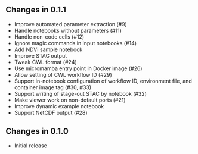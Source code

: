 ## Changes in 0.1.1

* Improve automated parameter extraction (#9)
* Handle notebooks without parameters (#11)
* Handle non-code cells (#12)
* Ignore magic commands in input notebooks (#14)
* Add NDVI sample notebook
* Improve STAC output
* Tweak CWL format (#24)
* Use micromamba entry point in Docker image (#26)
* Allow setting of CWL workflow ID (#29)
* Support in-notebook configuration of workflow ID, environment file,
  and container image tag (#30, #33)
* Support writing of stage-out STAC by notebook (#32)
* Make viewer work on non-default ports (#21)
* Improve dynamic example notebook
* Support NetCDF output (#28)

## Changes in 0.1.0

* Initial release
